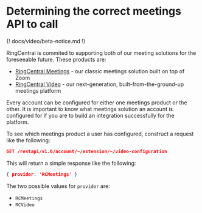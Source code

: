 # Determining the correct meetings API to call

{! docs/video/beta-notice.md !}

RingCentral is commited to supporting both of our meeting solutions for the foreseeable future. These products are:

* [RingCentral Meetings](../../meetings/) - our classic meetings solution built on top of Zoom
* [RingCentral Video](../) - our next-generation, built-from-the-ground-up meetings platform

Every account can be configured for either one meetings product or the other. It is important to know what meetings solution an account is configured for if you are to build an integration successfully for the platform.

To see which meetings product a user has configured, construct a request like the following:

```json
GET /restapi/v1.0/account/~/extension/~/video-configuration
```

This will return a simple response like the following:

```json
{ provider: 'RCMeetings' }
```

The two possible values for `provider` are:

* `RCMeetings`
* `RCVideo`
